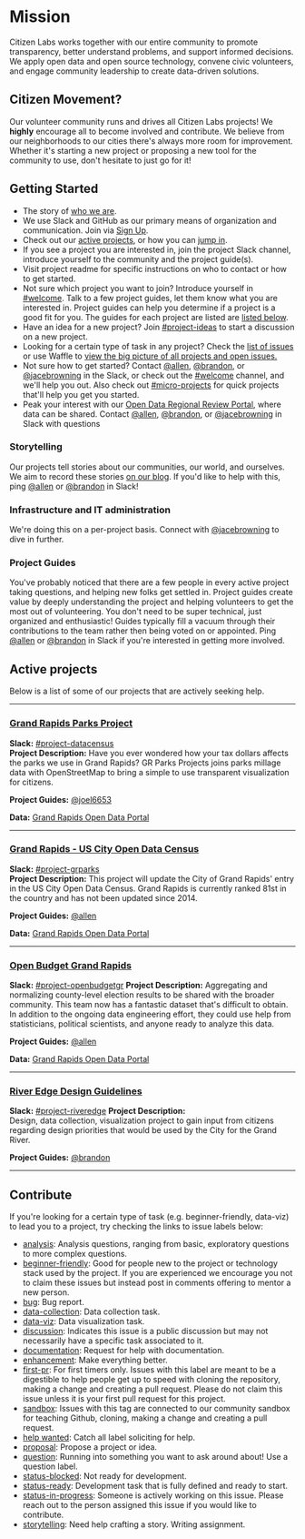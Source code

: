 # Mission

Citizen Labs works together with our entire community to promote transparency, better understand problems, and support informed decisions. We apply open data and open source technology, convene civic volunteers, and engage community leadership to create data-driven solutions.

## Citizen Movement?

Our volunteer community runs and drives all Citizen Labs projects! We **highly** encourage all to become involved and contribute. We believe from our neighborhoods to our cities there's always more room for improvement. Whether it's starting a new project or proposing a new tool for the community to use, don't hesitate to just go for it!

## Getting Started  

* The story of [who we are](https://medium.com/citizen-labs/we-are-citizen-labs-394febeaaa3c).  
* We use Slack and GitHub as our primary means of organization and communication. Join via [Sign Up](http://slackin-citizenlabs.herokuapp.com).  
* Check out our [active projects](#active-projects), or how you can [jump in](#contribute).
* If you see a project you are interested in, join the project Slack channel, introduce yourself to the community and the project guide(s).  
* Visit project readme for specific instructions on who to contact or how to get started.
* Not sure which project you want to join? Introduce yourself in [#welcome](https://citizenlabs.slack.com/messages/#welcome/). Talk to a few project guides, let them know what you are interested in. Project guides can help you determine if a project is a good fit for you. The guides for each project are listed are [listed below](#active-projects).
* Have an idea for a new project? Join [#project-ideas](https://citizenlabs.slack.com/messages/#project-ideas/) to start a discussion on a new project.
* Looking for a certain type of task in any project? Check the [list of issues](#contribute) or use Waffle to [view the big picture of all projects and open issues.](https://waffle.io/citizenlabsgr/projects)
* Not sure how to get started? Contact [@allen](https://citizenlabs.slack.com/messages/@allen/), [@brandon](https://citizenlabs.slack.com/messages/@brandon/), or [@jacebrowning](https://citizenlabs.slack.com/messages/@jacebrowning/) in the Slack, or check out the [#welcome](https://citizenlabs.slack.com/messages/#welcome/) channel, and we'll help you out. Also check out [#micro-projects](https://datafordemocracy.slack.com/messages/micro-projects/) for quick projects that'll help you get you started.
* Peak your interest with our [Open Data Regional Review Portal](https://data.citizenlabs.org), where data can be shared. Contact [@allen](https://citizenlabs.slack.com/messages/@allen/), [@brandon](https://citizenlabs.slack.com/messages/@brandon/), or [@jacebrowning](https://citizenlabs.slack.com/messages/@jacebrowning/) in Slack with questions

### Storytelling
Our projects tell stories about our communities, our world, and ourselves. We aim to record these stories [on our blog](https://medium.com/citizen-labs). If you'd like to help with this, ping [@allen](https://citizenlabs.slack.com/messages/@allen/) or [@brandon](https://citizenlabs.slack.com/messages/@brandon/) in Slack!  

### Infrastructure and IT administration
We're doing this on a per-project basis. Connect with [@jacebrowning](https://citizenlabs.slack.com/messages/@jacebrowning/) to dive in further.

### Project Guides
You've probably noticed that there are a few people in every active project taking questions, and helping new folks get settled in. Project guides create value by deeply understanding the project and helping volunteers to get the most out of volunteering. You don't need to be super technical, just organized and enthusiastic! Guides typically fill a vacuum through their contributions to the team rather then being voted on or appointed. Ping [@allen](https://citizenlabs.slack.com/messages/@allen/) or [@brandon](https://citizenlabs.slack.com/messages/@brandon/) in Slack if you're interested in getting more involved.

## Active projects  
Below is a list of some of our projects that are actively seeking help.

---

### [Grand Rapids Parks Project](https://github.com/citizenlabsgr/grparks)  
**Slack:** [#project-datacensus](https://citizenlabs.slack.com/messages/#project-grparks/)  
**Project Description:** Have you ever wondered how your tax dollars affects the parks we use in Grand Rapids? GR Parks Projects joins parks millage data with OpenStreetMap to bring a simple to use transparent visualization for citizens.  

**Project Guides:** [@joel6653](https://citizenlabs.slack.com/messages/@joel6653/)

**Data:** [Grand Rapids Open Data Portal](http://data.grcity.us/dataset/grand-rapids-parks-millage)

---

### [Grand Rapids - US City Open Data Census](https://github.com/citizenlabsgr/data-census)  
**Slack:** [#project-grparks](https://citizenlabs.slack.com/messages/#project-datacensus)  
**Project Description:** This project will update the City of Grand Rapids' entry in the US City Open Data Census. Grand Rapids is currently ranked 81st in the country and has not been updated since 2014.  

**Project Guides:** [@allen](https://citizenlabs.slack.com/messages/@allen/)

**Data:** [Grand Rapids Open Data Portal](http://data.grcity.us)

---
### [Open Budget Grand Rapids](http://openbudgetgr.org)  
**Slack:** [#project-openbudgetgr](https://citizenlabs.slack.com/messages/#project-openbudgetgr/)
**Project Description:** Aggregating and normalizing county-level election results to be shared with the broader community. This team now has a fantastic dataset that's difficult to obtain. In addition to the ongoing data engineering effort, they could use help from statisticians, political scientists, and anyone ready to analyze this data.

**Project Guides:** [@allen](https://citizenlabs.slack.com/messages/@allen/)

**Data:** [Grand Rapids Open Data Portal](http://data.grcity.us)

---

### [River Edge Design Guidelines](https://github.com/citizenlabsgr/River-Edge-Guidelines)
**Slack:** [#project-riveredge](https://citizenlabs.slack.com/messages/#project-riveredge/)
**Project Description:**  
Design, data collection, visualization project to gain input from citizens regarding design priorities that would be used by the City for the Grand River.

**Project Guides:**
[@brandon](https://citizenlabs.slack.com/messages/@brandon/)

---

## Contribute
If you're looking for a certain type of task (e.g. beginner-friendly, data-viz) to lead you to a project, try checking the links to issue labels below:
* [analysis](https://github.com/issues?utf8=✓&q=is%3Aopen+is%3Aissue+user%3Acitizenlabsgr+label%3A%22analysis%22): Analysis questions, ranging from basic, exploratory questions to more complex questions.
* [beginner-friendly](https://github.com/issues?utf8=✓&q=is%3Aopen+is%3Aissue+user%3Acitizenlabsgr+label%3Abeginner-friendly+): Good for people new to the project or technology stack used by the project. If you are experienced we encourage you not to claim these issues but instead post in comments offering to mentor a new person.
* [bug](https://github.com/issues?utf8=✓&q=is%3Aopen+is%3Aissue+user%3Acitizenlabsgr+label%3Abug+): Bug report.
* [data-collection](https://github.com/issues?utf8=✓&q=is%3Aopen+is%3Aissue+user%3Acitizenlabsgr+label%3Adata-collection+): Data collection task.
* [data-viz](https://github.com/issues?utf8=✓&q=is%3Aopen+is%3Aissue+user%3Acitizenlabsgr+label%3Adata-viz): Data visualization task.
* [discussion](https://github.com/issues?utf8=✓&q=is%3Aopen+is%3Aissue+user%3Acitizenlabsgr+label%3Adiscussion+): Indicates this issue is a public discussion but may not necessarily have a specific task associated to it.
* [documentation](https://github.com/issues?utf8=✓&q=is%3Aopen+is%3Aissue+user%3Acitizenlabsgr+label%3Adocumentation): Request for help with documentation.
* [enhancement](https://github.com/issues?utf8=✓&q=is%3Aopen+is%3Aissue+user%3Acitizenlabsgr+label%3Aenhancement+): Make everything better.
* [first-pr](https://github.com/issues?utf8=✓&q=is%3Aopen+is%3Aissue+user%3Acitizenlabsgr+label%3Afirst-pr): For first timers only. Issues with this label are meant to be a digestible to help people get up to speed with cloning the repository, making a change and creating a pull request. Please do not claim this issue unless it is your first pull request for this project.
* [sandbox](https://github.com/issues?utf8=✓&q=is%3Aopen+is%3Aissue+user%3Acitizenlabsgr+label%3Asandbox): Issues with this tag are connected to our community sandbox for teaching Github, cloning, making a change and creating a pull request.
* [help wanted](https://github.com/issues?utf8=✓&q=is%3Aopen+is%3Aissue+user%3Acitizenlabsgr+label%3A%22help+wanted%22): Catch all label soliciting for help.
* [proposal](https://github.com/issues?utf8=✓&q=is%3Aopen+is%3Aissue+user%3Acitizenlabsgr+label%3Aproposal): Propose a project or idea.
* [question](https://github.com/issues?utf8=✓&q=is%3Aopen+is%3Aissue+user%3Acitizenlabsgr+label%3Aquestion): Running into something you want to ask around about! Use a question label.
* [status-blocked](https://github.com/issues?utf8=✓&q=is%3Aopen+is%3Aissue+user%3Acitizenlabsgr+label%3Astatus-blocked): Not ready for development.
* [status-ready](https://github.com/issues?utf8=✓&q=is%3Aopen+is%3Aissue+user%3Acitizenlabsgr+label%3Aready): Development task that is fully defined and ready to start.
* [status-in-progress](https://github.com/issues?utf8=✓&q=is%3Aopen+is%3Aissue+user%3Acitizenlabsgr+label%3A%22in+progress%22): Someone is actively working on this issue. Please reach out to the person assigned this issue if you would like to contribute.
* [storytelling](https://github.com/issues?utf8=✓&q=is%3Aopen+is%3Aissue+user%3Acitizenlabsgr+label%3Astorytelling): Need help crafting a story. Writing assignment.
